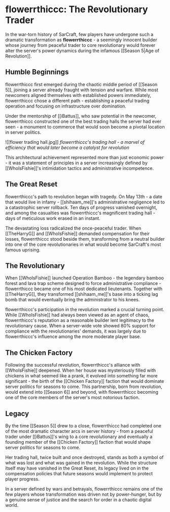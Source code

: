 # flowerrthiccc: The Revolutionary Trader

In the war-torn history of SarCraft, few players have undergone such a dramatic transformation as **flowerrthiccc** - a seemingly innocent builder whose journey from peaceful trader to core revolutionary would forever alter the server's power dynamics during the infamous [[Season 5|Age of Revolution]].

## Humble Beginnings

flowerrthiccc first emerged during the chaotic middle period of [[Season 5]], joining a server already fraught with tension and warfare. While most newcomers aligned themselves with established powers immediately, flowerrthiccc chose a different path - establishing a peaceful trading operation and focusing on infrastructure over domination.

Under the mentorship of [[iBattus]], who saw potential in the newcomer, flowerrthiccc constructed one of the best trading halls the server had ever seen - a monument to commerce that would soon become a pivotal location in server politics.

![[flower trading hall.jpg]]
*flowerrthiccc's trading hall - a marvel of efficiency that would later become a catalyst for revolution*

This architectural achievement represented more than just economic power - it was a statement of principles in a server increasingly defined by [[WhoIsFishie]]'s intimidation tactics and administrative incompetence.

## The Great Reset

flowerrthiccc's path to revolution began with tragedy. On May 13th - a date that would live in infamy - [[shihaam_me]]'s administrative negligence led to a catastrophic server rollback. Ten days of progress vanished overnight, and among the casualties was flowerrthiccc's magnificent trading hall - days of meticulous work erased in an instant.

The devastating loss radicalized the once-peaceful trader. When [[TheHarryG]] and [[WhoIsFishie]] demanded compensation for their losses, flowerrthiccc stood beside them, transforming from a neutral builder into one of the core revolutionaries in what would become SarCraft's most famous uprising.

## The Revolutionary

When [[WhoIsFishie]] launched Operation Bamboo - the legendary bamboo forest and lava trap scheme designed to force administrative compliance - flowerrthiccc became one of his most dedicated lieutenants. Together with [[TheHarryG]], they transformed [[shihaam_me]]'s base into a ticking lag bomb that would eventually bring the administrator to his knees.

flowerrthiccc's participation in the revolution marked a crucial turning point. While [[WhoIsFishie]] had always been viewed as an agent of chaos, flowerrthiccc's reputation as a reasonable builder lent legitimacy to the revolutionary cause. When a server-wide vote showed 80% support for compliance with the revolutionaries' demands, it was largely due to flowerrthiccc's influence among the more moderate player base.

## The Chicken Factory

Following the successful revolution, flowerrthiccc's alliance with [[WhoIsFishie]] deepened. When her house was mysteriously filled with chickens in what seemed like a prank, it evolved into something far more significant - the birth of the [[Chicken Factory]] faction that would dominate server politics for seasons to come.
This partnership, born from revolution, would extend into [[Season 6]] and beyond, with flowerrthiccc becoming one of the core members of the server's most notorious faction.

## Legacy

By the time [[Season 5]] drew to a close, flowerrthiccc had completed one of the most dramatic character arcs in server history - from a peaceful trader under [[iBattus]]'s wing to a core revolutionary and eventually a founding member of the [[Chicken Factory]] faction that would shape server politics for seasons to come.

Her trading hall, twice built and once destroyed, stands as both a symbol of what was lost and what was gained in the revolution. While the structure itself may have vanished in the Great Reset, its legacy lived on in the compensation policies that future seasons would implement to protect player progress.

In a server defined by wars and betrayals, flowerrthiccc remains one of the few players whose transformation was driven not by power-hunger, but by a genuine sense of justice and the search for order in a chaotic digital world.
